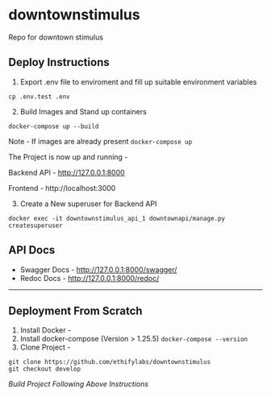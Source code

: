 # downtownstimulus

Repo for downtown stimulus

## Deploy Instructions 

1. Export .env file to enviroment and fill up suitable environment variables

```
cp .env.test .env
```

2. Build Images and Stand up containers

```
docker-compose up --build
```

Note - If images are already present ```docker-compose up```

The Project is now up and running - 

Backend API - http://127.0.0.1:8000

Frontend - http://localhost:3000

3. Create a New superuser for Backend API

```docker exec -it downtownstimulus_api_1 downtownapi/manage.py createsuperuser```

## API Docs 

- Swagger Docs - http://127.0.0.1:8000/swagger/
- Redoc Docs - http://127.0.0.1:8000/redoc/


---

## Deployment From Scratch

1. Install Docker - 
2. Install docker-compose (Version > 1.25.5) `docker-compose --version`
3. Clone Project - 
```
git clone https://github.com/ethifylabs/downtownstimulus
git checkout develop
```

*Build Project Following Above Instructions*
